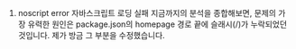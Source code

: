 1. noscript error
자바스크립트 로딩 실패
지금까지의 분석을 종합해보면, 문제의 가장 유력한 원인은 package.json의 homepage 경로 끝에 슬래시(/)가 누락되었던 것입니다. 제가 방금 그 부분을 수정했습니다.